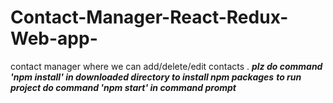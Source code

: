 # Contact-Manager-React-Redux-Web-app-
contact manager where we can add/delete/edit contacts .
***plz do command 'npm install' in downloaded directory to install npm packages***
***to run project do command 'npm start' in command prompt***
